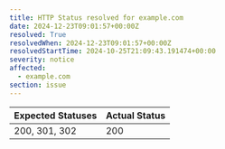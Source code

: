 ```yaml
---
title: HTTP Status resolved for example.com
date: 2024-12-23T09:01:57+00:00Z
resolved: True
resolvedWhen: 2024-12-23T09:01:57+00:00Z
resolvedStartTime: 2024-10-25T21:09:43.191474+00:00
severity: notice
affected:
  - example.com
section: issue
---
```


| Expected Statuses | Actual Status  |
|-------------------|----------------|
| 200, 301, 302 | 200 |
